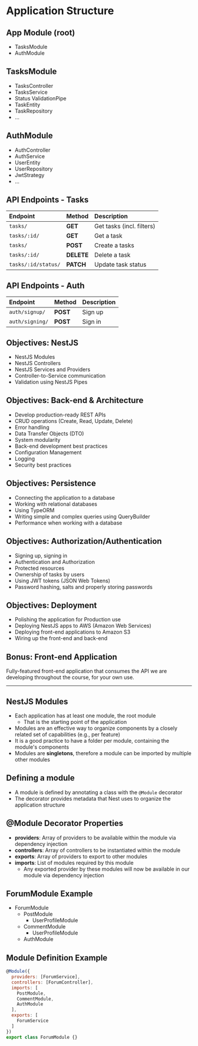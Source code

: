 # Application Structure

## App Module (root)

- TasksModule
- AuthModule

## TasksModule

- TasksController
- TasksService
- Status ValidationPipe
- TaskEntity
- TaskRepository
- ...


## AuthModule

- AuthController
- AuthService
- UserEntity
- UserRepository
- JwtStrategy
- ...


## API Endpoints - Tasks

| Endpoint            | Method     | Description               |
| :------------------ | :--------- | :------------------------ |
| `tasks/`            | **GET**    | Get tasks (incl. filters) |
| `tasks/:id/`        | **GET**    | Get a task                |
| `tasks/`            | **POST**   | Create a tasks            |
| `tasks/:id/`        | **DELETE** | Delete a task             |
| `tasks/:id/status/` | **PATCH**  | Update task status        |


## API Endpoints - Auth

| Endpoint        | Method   | Description |
| :-------------- | :------- | :---------- |
| `auth/signup/`  | **POST** | Sign up     |
| `auth/signing/` | **POST** | Sign in     |


## Objectives: NestJS

- NestJS Modules
- NestJS Controllers
- NestJS Services and Providers
- Controller-to-Service communication
- Validation using NestJS Pipes


## Objectives: Back-end & Architecture

- Develop production-ready REST APIs
- CRUD operations (Create, Read, Update, Delete)
- Error handling
- Data Transfer Objects (DTO)
- System modularity
- Back-end development best practices
- Configuration Management
- Logging
- Security best practices


## Objectives: Persistence

- Connecting the application to a database
- Working with relational databases
- Using TypeORM
- Writing simple and complex queries using QueryBuilder
- Performance when working with a database


## Objectives: Authorization/Authentication

- Signing up, signing in
- Authentication and Authorization
- Protected resources
- Ownership of tasks by users
- Using JWT tokens (JSON Web Tokens)
- Password hashing, salts and properly storing passwords


## Objectives: Deployment

- Polishing the application for Production use
- Deploying NestJS apps to AWS (Amazon Web Services)
- Deploying front-end applications to Amazon S3
- Wiring up the front-end and back-end


## Bonus: Front-end Application

Fully-featured front-end application that consumes the API we are developing throughout the course, for your own use.



--------------------------


## NestJS Modules

- Each application has at least one module, the root module
  - That is the starting point of the application
- Modules are an effective way to organize components by a closely related set of capabilities (e.g., per feature)
- It is a good practice to have a folder per module, containing the module's components
- Modules are **singletons**, therefore a module can be imported by multiple other modules


## Defining a module

- A module is defined by annotating a class with the `@Module` decorator
- The decorator provides metadata that Nest uses to organize the application structure


## @Module Decorator Properties

- **providers**: Array of providers to be available within the module via dependency injection
- **controllers**: Array of controllers to be instantiated within the module
- **exports**: Array of providers to export to other modules
- **imports**: List of modules required by this module
  - Any exported provider by these modules will now be available in our module via dependency injection


## ForumModule Example

- ForumModule
  - PostModule
    - UserProfileModule
  - CommentModule
    - UserProfileModule
  - AuthModule


## Module Definition Example

```js
@Module({
  providers: [ForumService],
  controllers: [ForumController],
  imports: [
    PostModule,
    CommentModule,
    AuthModule
  ],
  exports: [
    ForumService
  ]
})
export class ForumModule {}
```
